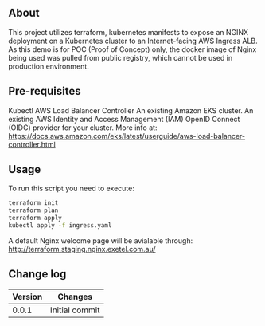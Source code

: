 ## About 
This project utilizes terraform, kubernetes manifests to expose an NGINX deployment on a Kubernetes cluster to an Internet-facing AWS Ingress ALB. 
As this demo is for POC (Proof of Concept) only, the docker image of Nginx being used was pulled from public registry, which cannot be used in production environment.

## Pre-requisites
Kubectl
AWS Load Balancer Controller
An existing Amazon EKS cluster.
An existing AWS Identity and Access Management (IAM) OpenID Connect (OIDC) provider for your cluster. 
More info at: https://docs.aws.amazon.com/eks/latest/userguide/aws-load-balancer-controller.html

## Usage
To run this script you need to execute:

```bash
terraform init
terraform plan
terraform apply
kubectl apply -f ingress.yaml
```
A default Nginx welcome page will be avialable through: http://terraform.staging.nginx.exetel.com.au/

## Change log

|Version|Changes|
|---|---|
|0.0.1|Initial commit|
